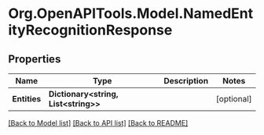 # Org.OpenAPITools.Model.NamedEntityRecognitionResponse

## Properties

Name | Type | Description | Notes
------------ | ------------- | ------------- | -------------
**Entities** | **Dictionary&lt;string, List&lt;string&gt;&gt;** |  | [optional] 

[[Back to Model list]](../../README.md#documentation-for-models) [[Back to API list]](../../README.md#documentation-for-api-endpoints) [[Back to README]](../../README.md)

